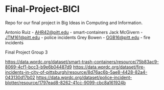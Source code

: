 # Final-Project-BICI
Repo for our final project in Big Ideas in Computing and Information. 


Antonio Ruiz - AHR42@pitt.edu - smart-containers
Jack McGivern - JTM161@pitt.edu - police incidents
Grey Bowen - GGB16@pitt.edu - fire incidents

Final Project Group 3

https://data.wprdc.org/dataset/smart-trash-containers/resource/75b83ac9-8069-4cf1-bcc3-b9e6b04487d9
https://data.wprdc.org/dataset/fire-incidents-in-city-of-pittsburgh/resource/8d76ac6b-5ae8-4428-82a4-043130d17b02
https://data.wprdc.org/dataset/police-incident-blotter/resource/1797ead8-8262-41cc-9099-cbc8a161924b